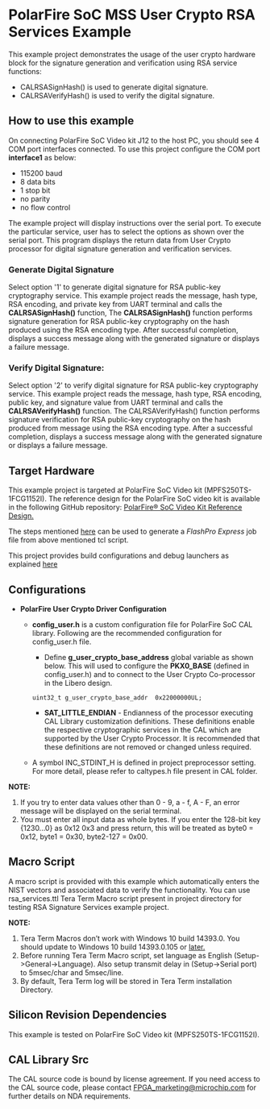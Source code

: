 # PolarFire SoC MSS User Crypto RSA Services Example

This example project demonstrates the usage of the user crypto hardware block for 
the signature generation and verification using RSA service functions:

 - CALRSASignHash() is used to generate digital signature.
 - CALRSAVerifyHash() is used to verify the digital signature.
   
## How to use this example

On connecting PolarFire SoC Video kit J12 to the host PC, you should see 4 COM
port interfaces connected. To use this project configure the COM port
**interface1** as below:
 - 115200 baud
 - 8 data bits
 - 1 stop bit
 - no parity
 - no flow control

The example project will display instructions over the serial port. To execute
the particular service, user has to select the options as shown over the serial
port.
This program displays the return data from User Crypto processor for digital 
signature generation and verification services.

### Generate Digital Signature

Select option '1' to generate digital signature for RSA public-key cryptography
service. This example project reads the message, hash type, RSA encoding, and
private key from UART terminal and calls the **CALRSASignHash()** function, The 
**CALRSASignHash()** function performs signature generation for RSA public-key 
cryptography on the hash produced using the RSA encoding type. After
successful completion, displays a success message along with the generated 
signature or displays a failure message.

### Verify Digital Signature:

Select option '2' to verify digital signature for RSA public-key cryptography
service. This example project reads the message, hash type, RSA encoding, public
key, and signature value from UART terminal and calls the **CALRSAVerifyHash()** 
function. The CALRSAVerifyHash() function performs signature verification for
RSA public-key cryptography on the hash produced from message using the RSA 
encoding type. After a successful completion, displays a success message 
along with the generated signature or displays a failure message.

## Target Hardware

This example project is targeted at PolarFire SoC Video kit (MPFS250TS-1FCG1152I).
The reference design for the PolarFire SoC video kit is available in the
following GitHub repository: [PolarFire® SoC Video Kit Reference Design.](https://github.com/polarfire-soc/polarfire-soc-video-kit-reference-design)

The steps mentioned [here](https://github.com/polarfire-soc/polarfire-soc-video-kit-reference-design)
can be used to generate a *FlashPro Express* job file from above mentioned tcl
script.

This project provides build configurations and debug launchers as explained [here](https://mi-v-ecosystem.github.io/redirects/repo-polarfire-soc-bare-metal-examples)

## Configurations

- **PolarFire User Crypto Driver Configuration**
   - **config_user.h** is a custom configuration file for PolarFire SoC CAL
     library. Following are the recommended configuration for config_user.h file.
      
      - Define **g_user_crypto_base_address** global variable as shown below.
        This will used to configure the **PKX0_BASE** (defined in config_user.h)
        and to connect to the User Crypto Co-processor in the Libero design.

     `uint32_t g_user_crypto_base_addr  0x22000000UL;`

      - **SAT_LITTLE_ENDIAN** - Endianness of the processor executing CAL
        Library customization definitions. These definitions enable the
        respective cryptographic services in the CAL which are supported by the
        User Crypto Processor. It is recommended that these definitions are not
        removed or changed unless required. 

   - A symbol INC_STDINT_H is defined in project preprocessor setting. For more
     detail, please refer to caltypes.h file present in CAL folder.

**NOTE:**
   1. If you try to enter data values other than 0 - 9, a - f, A - F, an error 
      message will be displayed on the serial terminal.
   2. You must enter all input data as whole bytes. If you enter the 128-bit
      key {1230...0} as 0x12 0x3 and press return, this will be treated as
      byte0 = 0x12, byte1 = 0x30, byte2-127 = 0x00.

## Macro Script

A macro script is provided with this example which automatically enters the NIST
vectors and associated data to verify the functionality. You can use
rsa_services.ttl Tera Term Macro script present in project directory for 
testing RSA Signature Services example project.

**NOTE:**
1. Tera Term Macros don’t work with Windows 10 build 14393.0. You should update
   to Windows 10 build 14393.0.105 or [later.](https://osdn.net/ticket/browse.php?group_id=1412&tid=36526) 
2. Before running Tera Term Macro script, set language as English 
   (Setup->General->Language). Also setup transmit delay in (Setup->Serial port)
   to 5msec/char and 5msec/line.
3. By default, Tera Term log will be stored in Tera Term installation Directory.

## Silicon Revision Dependencies

This example is tested on PolarFire SoC Video kit (MPFS250TS-1FCG1152I).

## CAL Library Src

The CAL source code is bound by license agreement. If you need access to the CAL
source code, please contact FPGA_marketing@microchip.com for further details on
NDA requirements.